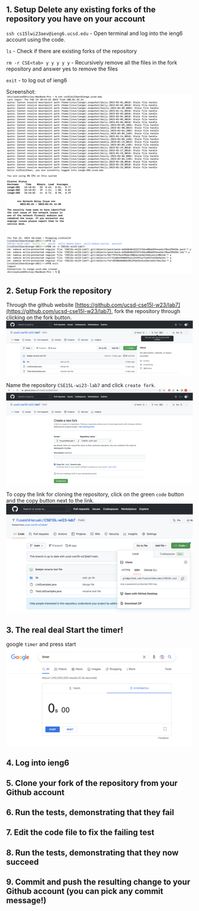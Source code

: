 ## 1. Setup Delete any existing forks of the repository you have on your account

`ssh cs15lwi23aev@ieng6.ucsd.edu` - Open terminal and log into the ieng6 account using the code. 

`ls` - Check if there are existing forks of the repository

`rm -r CSE<tab> y y y y y` - Recursively remove all the files in the fork repository and answer yes to remove the files 

`exit` - to log out of ieng6

Screenshot: 
![Image](img/reportImages-4/lab7-1.png)

<div style="page-break-after: always;"></div>

## 2. Setup Fork the repository
Through the github website [https://github.com/ucsd-cse15l-w23/lab7](https://github.com/ucsd-cse15l-w23/lab7), fork the repository through clicking on the fork button. 
![Image](img/reportImages-4/lab7-2-1.png)

Name the repository `CSE15L-wi23-lab7` and click `create fork`. 
![Image](img/reportImages-4/lab7-2-2.png)

To copy the link for cloning the repository, click on the green `code` button and the copy button next to the link. 
![Image](img/reportImages-4/lab7-2-3.png)

<div style="page-break-after: always;"></div>

## 3. The real deal Start the timer!
google `timer` and press start
![Image](img/reportImages-4/lab7-3.png)

<div style="page-break-after: always;"></div>

## 4. Log into ieng6

<div style="page-break-after: always;"></div>

## 5. Clone your fork of the repository from your Github account

<div style="page-break-after: always;"></div>

## 6. Run the tests, demonstrating that they fail

<div style="page-break-after: always;"></div>

## 7. Edit the code file to fix the failing test

<div style="page-break-after: always;"></div>

## 8. Run the tests, demonstrating that they now succeed

<div style="page-break-after: always;"></div>

## 9. Commit and push the resulting change to your Github account (you can pick any commit message!)
